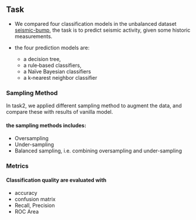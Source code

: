 ## Task
- We compared four classification models in the unbalanced dataset [seismic-bump](https://archive.ics.uci.edu/ml/datasets/seismic‐bumps), the task is to predict seismic activity, given some historic measurements.  

- the four prediction models are:
  -  a decision tree, 
  -  a rule‐based classifiers, 
  -  a Naïve Bayesian classifiers  
  -  a k‐nearest neighbor classifier

### Sampling Method
In task2, we applied different sampling method to augment the data, and compare these with results of vanilla model. 
#### the sampling methods includes:
  - Oversampling
  - Under-sampling
  - Balanced sampling, i.e. combining oversampling and under-sampling

### Metrics
#### Classification quality are evaluated with
- accuracy
- confusion matrix
- Recall, Precision
- ROC Area